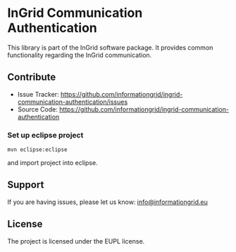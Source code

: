 InGrid Communication Authentication
=========

This library is part of the InGrid software package. It provides common functionality regarding the InGrid communication.


Contribute
----------

- Issue Tracker: https://github.com/informationgrid/ingrid-communication-authentication/issues
- Source Code: https://github.com/informationgrid/ingrid-communication-authentication
 
### Set up eclipse project

```
mvn eclipse:eclipse
```

and import project into eclipse.

Support
-------

If you are having issues, please let us know: info@informationgrid.eu

License
-------

The project is licensed under the EUPL license.
